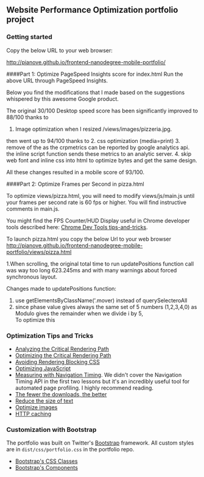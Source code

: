 ## Website Performance Optimization portfolio project


### Getting started

Copy the below URL to your web browser:

http://pianove.github.io/frontend-nanodegree-mobile-portfolio/

####Part 1: Optimize PageSpeed Insights score for index.html
Run the above URL through PageSpeed Insights.

Below you find the modifications that I made based on the suggestions whispered by this awesome Google product.

The original 30/100 Desktop speed score has been significantly improved to 88/100 thanks to
1. Image optimization 
when I resized /views/images/pizzeria.jpg.

then went up to 94/100 thanks to 
2. css optimization (media=print)
3. remove of the <script async src="js/perfmatters.js"></script> as the crpmetrics can be reported by google analytics api. the inline script function sends these metrics to an analytic server.
4. skip web font and inline css into html to optimize bytes and get the same design.

All these changes resulted in a mobile score of 93/100.


####Part 2: Optimize Frames per Second in pizza.html

To optimize views/pizza.html, you will need to modify views/js/main.js until your frames per second rate is 60 fps or higher. You will find instructive comments in main.js. 

You might find the FPS Counter/HUD Display useful in Chrome developer tools described here: [Chrome Dev Tools tips-and-tricks](https://developer.chrome.com/devtools/docs/tips-and-tricks).

To launch pizza.html you copy the below Url to your web browser http://pianove.github.io/frontend-nanodegree-mobile-portfolio/views/pizza.html

1.When scrolling, the original total time to run updatePositions function call was way too long 623.245ms and with many warnings about forced synchronous layout.

Changes made to updatePositions function:
1. use getElementsByClassName('.mover) instead of querySelecteroAll
2. since phase value gives always the same set of 5 numbers (1,2,3,4,0) as Modulo gives the remainder when we divide i by 5,  
To optimize this 

### Optimization Tips and Tricks
<!--* [Optimizing Performance](https://developers.google.com/web/fundamentals/performance/ "web performance")-->
* [Analyzing the Critical Rendering Path](https://developers.google.com/web/fundamentals/performance/critical-rendering-path/analyzing-crp.html "analyzing crp")
* [Optimizing the Critical Rendering Path](https://developers.google.com/web/fundamentals/performance/critical-rendering-path/optimizing-critical-rendering-path.html "optimize the crp!")
* [Avoiding Rendering Blocking CSS](https://developers.google.com/web/fundamentals/performance/critical-rendering-path/render-blocking-css.html "render blocking css")
* [Optimizing JavaScript](https://developers.google.com/web/fundamentals/performance/critical-rendering-path/adding-interactivity-with-javascript.html "javascript")
* [Measuring with Navigation Timing](https://developers.google.com/web/fundamentals/performance/critical-rendering-path/measure-crp.html "nav timing api"). We didn't cover the Navigation Timing API in the first two lessons but it's an incredibly useful tool for automated page profiling. I highly recommend reading.
* <a href="https://developers.google.com/web/fundamentals/performance/optimizing-content-efficiency/eliminate-downloads.html">The fewer the downloads, the better</a>
* <a href="https://developers.google.com/web/fundamentals/performance/optimizing-content-efficiency/optimize-encoding-and-transfer.html">Reduce the size of text</a>
* <a href="https://developers.google.com/web/fundamentals/performance/optimizing-content-efficiency/image-optimization.html">Optimize images</a>
* <a href="https://developers.google.com/web/fundamentals/performance/optimizing-content-efficiency/http-caching.html">HTTP caching</a>

### Customization with Bootstrap
The portfolio was built on Twitter's <a href="http://getbootstrap.com/">Bootstrap</a> framework. All custom styles are in `dist/css/portfolio.css` in the portfolio repo.

* <a href="http://getbootstrap.com/css/">Bootstrap's CSS Classes</a>
* <a href="http://getbootstrap.com/components/">Bootstrap's Components</a>

